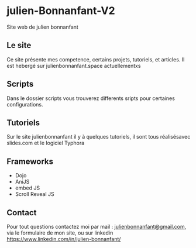 # julien-Bonnanfant-V2
  Site web de julien bonnanfant
  

  ## Le site
  
  Ce site présente mes competence, certains projets, tutoriels, et articles.
  Il est hebergé sur julienbonnanfant.space actuellementxs 


  ## Scripts
  
 Dans le dossier scripts vous trouverez differents sripts pour certaines configurations.


 ## Tutoriels

Sur le site julienbonnanfant il y à quelques tutoriels, il sont tous réalisésavec slides.com et le logiciel Typhora


## Frameworks

* Dojo
* AniJS
* embed JS
* Scroll Reveal JS

## Contact

Pour tout questions contactez moi par mail : julienbonnanfant@gmail.com,
via le formulaire de mon site, ou sur linkedin https://www.linkedin.com/in/julien-bonnanfant/

 
 
